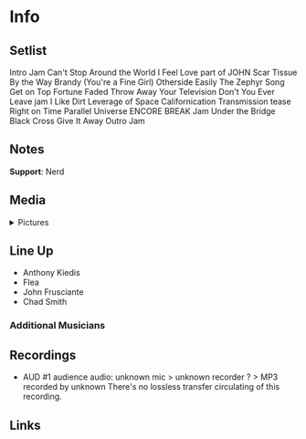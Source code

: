 # Info

## Setlist

Intro Jam
Can't Stop
Around the World
I Feel Love part of JOHN
Scar Tissue
By the Way
Brandy (You're a Fine Girl)
Otherside
Easily
The Zephyr Song
Get on Top
Fortune Faded
Throw Away Your Television
Don't You Ever Leave jam
I Like Dirt
Leverage of Space
Californication
Transmission tease
Right on Time
Parallel Universe
ENCORE BREAK
Jam
Under the Bridge
Black Cross
Give It Away
Outro Jam

## Notes

**Support**: Nerd

## Media 

<details>
  <summary>Pictures</summary>
  <!--<img alt="Setlist" title="Setlist" src="_.jpg" height="200" />-->
</details>

## Line Up

* Anthony Kiedis
* Flea
* John Frusciante
* Chad Smith

### Additional Musicians

## Recordings

* AUD #1 audience audio: unknown mic > unknown recorder ? > MP3 recorded by unknown There's no lossless transfer circulating of this recording.

## Links
